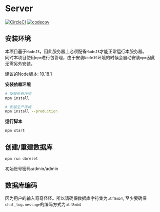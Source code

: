 # Server

[![CircleCI](https://circleci.com/gh/TRPGEngine/Server.svg?style=svg)](https://circleci.com/gh/TRPGEngine/Server)
[![codecov](https://codecov.io/gh/TRPGEngine/Server/branch/master/graph/badge.svg)](https://codecov.io/gh/TRPGEngine/Server)

## 安装环境

本项目基于`NodeJS`，因此服务器上必须配备`NodeJS`才能正常运行本服务器。  
同时本项目使用`npm`进行包管理，由于安装`NodeJS`环境的时候会自动安装`npm`因此无需另外安装。

建议的Node版本: 10.18.1

**安装依赖环境**
```bash
# 安装所有环境
npm install

# 安装生产环境
npm install --production
```

**运行脚本**
```bash
npm start
```

## 创建/重建数据库
```bash
npm run dbreset
```
初始账号密码:admin/admin


## 数据库编码

因为用户的输入奇奇怪怪。所以请确保数据库字符集为`utf8mb4`, 至少要确保`chat_log.message`的编码方式为`utf8mb4`
